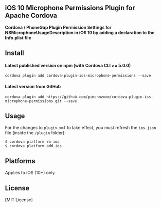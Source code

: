 ## iOS 10 Microphone Permissions Plugin for Apache Cordova

**Cordova / PhoneGap Plugin Permission Settings for NSMicrophoneUsageDescription in iOS 10 by adding a declaration to the Info.plist file**

## Install

#### Latest published version on npm (with Cordova CLI >= 5.0.0)

```
cordova plugin add cordova-plugin-ios-microphone-permissions --save
```

#### Latest version from GitHub

```
cordova plugin add https://github.com/pinchnzoom/cordova-plugin-ios-microphone-permissions.git --save
```

## Usage

For the changes to `plugin.xml` to take effect, you must refresh the `ios.json` file (inside the `/plugin` folder):
```
$ cordova platform rm ios
$ cordova platform add ios
```

## Platforms

Applies to iOS (10+) only.

## License

[MIT License]
